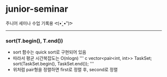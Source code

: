 # junior-seminar
주니어 세미나 수업 기록용 ᕙ(•̀‸•́‶)ᕗ

<hr/>

### sort(T.begin(), T.end())
* sort 함수는 quick sort로 구현되어 있음
* 따라서 평균 시간복잡도는 O(nlogn)
''' c
vector<pair<int, int>> TaskSet;
sort(TaskSet.begin(), TaskSet.end());
''' 
* 위처럼 pair형을 정렬하면 first로 정렬 후, second로 정렬
